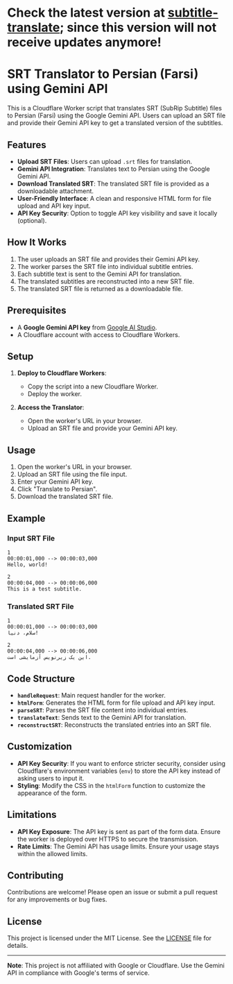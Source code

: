 # Check the latest version at [subtitle-translate](https://github.com/itsyebekhe/subtitle-translate/); since this version will not receive updates anymore!

# SRT Translator to Persian (Farsi) using Gemini API

This is a Cloudflare Worker script that translates SRT (SubRip Subtitle) files to Persian (Farsi) using the Google Gemini API. Users can upload an SRT file and provide their Gemini API key to get a translated version of the subtitles.

## Features

- **Upload SRT Files**: Users can upload `.srt` files for translation.
- **Gemini API Integration**: Translates text to Persian using the Google Gemini API.
- **Download Translated SRT**: The translated SRT file is provided as a downloadable attachment.
- **User-Friendly Interface**: A clean and responsive HTML form for file upload and API key input.
- **API Key Security**: Option to toggle API key visibility and save it locally (optional).

## How It Works

1. The user uploads an SRT file and provides their Gemini API key.
2. The worker parses the SRT file into individual subtitle entries.
3. Each subtitle text is sent to the Gemini API for translation.
4. The translated subtitles are reconstructed into a new SRT file.
5. The translated SRT file is returned as a downloadable file.

## Prerequisites

- A **Google Gemini API key** from [Google AI Studio](https://aistudio.google.com/).
- A Cloudflare account with access to Cloudflare Workers.

## Setup

1. **Deploy to Cloudflare Workers**:
   - Copy the script into a new Cloudflare Worker.
   - Deploy the worker.

3. **Access the Translator**:
   - Open the worker's URL in your browser.
   - Upload an SRT file and provide your Gemini API key.

## Usage

1. Open the worker's URL in your browser.
2. Upload an SRT file using the file input.
3. Enter your Gemini API key.
4. Click "Translate to Persian".
5. Download the translated SRT file.

## Example

### Input SRT File
```
1
00:00:01,000 --> 00:00:03,000
Hello, world!

2
00:00:04,000 --> 00:00:06,000
This is a test subtitle.
```

### Translated SRT File
```
1
00:00:01,000 --> 00:00:03,000
سلام، دنیا!

2
00:00:04,000 --> 00:00:06,000
این یک زیرنویس آزمایشی است.
```

## Code Structure

- **`handleRequest`**: Main request handler for the worker.
- **`htmlForm`**: Generates the HTML form for file upload and API key input.
- **`parseSRT`**: Parses the SRT file content into individual entries.
- **`translateText`**: Sends text to the Gemini API for translation.
- **`reconstructSRT`**: Reconstructs the translated entries into an SRT file.

## Customization

- **API Key Security**: If you want to enforce stricter security, consider using Cloudflare's environment variables (`env`) to store the API key instead of asking users to input it.
- **Styling**: Modify the CSS in the `htmlForm` function to customize the appearance of the form.

## Limitations

- **API Key Exposure**: The API key is sent as part of the form data. Ensure the worker is deployed over HTTPS to secure the transmission.
- **Rate Limits**: The Gemini API has usage limits. Ensure your usage stays within the allowed limits.

## Contributing

Contributions are welcome! Please open an issue or submit a pull request for any improvements or bug fixes.

## License

This project is licensed under the MIT License. See the [LICENSE](LICENSE) file for details.

---

**Note**: This project is not affiliated with Google or Cloudflare. Use the Gemini API in compliance with Google's terms of service.
